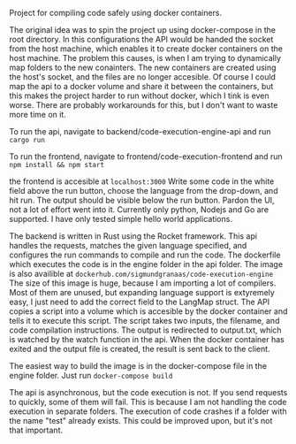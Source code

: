 Project for compiling code safely using docker containers.

The original idea was to spin the project up using docker-compose in the root directory. In this configurations the API would be handed the socket from the host machine, which enables it to create docker containers on the host machine. The problem this causes, is when I am trying to dynamically map folders to the new conainters. The new containers are created using the host's socket, and the files are no longer accesible. Of course I could map the api to a docker volume and share it between the containers, but this makes the project harder to run without docker, which I tink is even worse. There are probably workarounds for this, but I don't want to waste more time on it.

To run the api, navigate to backend/code-execution-engine-api and run `cargo run`

To run the frontend, navigate to frontend/code-execution-frontend and run `npm install && npm start`

the frontend is accesible at `localhost:3000` Write some code in the white field above the run button, choose the language from the drop-down, and hit run. The output should be visible below the run button. Pardon the UI, not a lot of effort went into it. Currently only python, Nodejs and Go are supported. I have only tested simple hello world applications.

The backend is written in Rust using the Rocket framework. This api handles the requests, matches the given language specified, and configures the run commands to compile and run the code. The dockerfile which executes the code is in the engine folder in the api folder. The image is also availible at `dockerhub.com/sigmundgranaas/code-execution-engine` The size of this image is huge, because I am importing a lot of compilers. Most of them are unused, but expanding language support is extyremely easy, I just need to add the correct field to the LangMap struct. The API copies a script into a volume which is accesible by the docker container and tells it to execute this script. The script takes two inputs, the filename, and code compilation instructions. The output is redirected to output.txt, which is watched by the watch function in the api. When the docker container has exited and the output file is created, the result is sent back to the client.

The easiest way to build the image is in the docker-compose file in the engine folder. Just run `docker-compose build`

The api is asynchronous, but the code execution is not. If you send requests to quickly, some of them will fail. This is because I am not handling the code execution in separate folders. The execution of code crashes if a folder with the name "test" already exists. This could be improved upon, but it's not that important.
